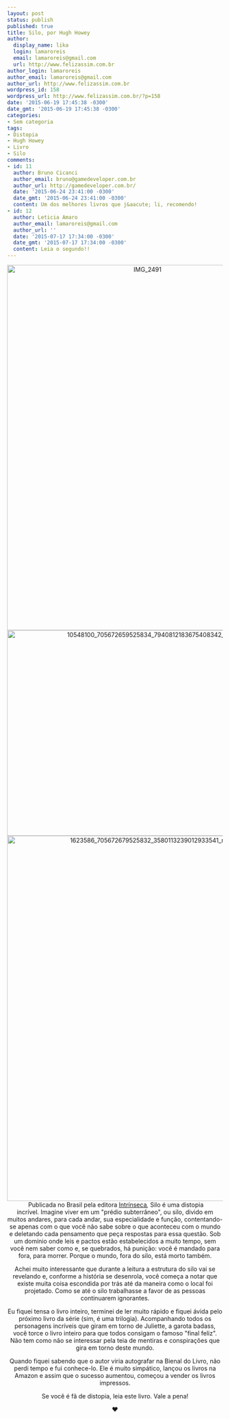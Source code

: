```yaml
---
layout: post
status: publish
published: true
title: Silo, por Hugh Howey
author:
  display_name: lika
  login: lamaroreis
  email: lamaroreis@gmail.com
  url: http://www.felizassim.com.br
author_login: lamaroreis
author_email: lamaroreis@gmail.com
author_url: http://www.felizassim.com.br
wordpress_id: 158
wordpress_url: http://www.felizassim.com.br/?p=158
date: '2015-06-19 17:45:38 -0300'
date_gmt: '2015-06-19 17:45:38 -0300'
categories:
- Sem categoria
tags:
- Distopia
- Hugh Howey
- Livro
- Silo
comments:
- id: 11
  author: Bruno Cicanci
  author_email: bruno@gamedeveloper.com.br
  author_url: http://gamedeveloper.com.br/
  date: '2015-06-24 23:41:00 -0300'
  date_gmt: '2015-06-24 23:41:00 -0300'
  content: Um dos melhores livros que j&aacute; li, recomendo!
- id: 12
  author: Leticia Amaro
  author_email: lamaroreis@gmail.com
  author_url: ''
  date: '2015-07-17 17:34:00 -0300'
  date_gmt: '2015-07-17 17:34:00 -0300'
  content: Leia o segundo!!
---
```

<p style="text-align: center;"><a href="http://52.88.2.168/wp-content/uploads/2015/06/10548100_705672659525834_7940812183675408342_o.jpg"><img class="aligncenter wp-image-161 size-large" src="http://52.88.2.168/wp-content/uploads/2015/06/IMG_2491-e1434682337705-768x1024.jpg" alt="IMG_2491" width="640" height="853" /><img class="aligncenter wp-image-160 size-large" src="http://52.88.2.168/wp-content/uploads/2015/06/10548100_705672659525834_7940812183675408342_o-1024x768.jpg" alt="10548100_705672659525834_7940812183675408342_o" width="640" height="480" /></a><a href="http://52.88.2.168/wp-content/uploads/2015/06/1623586_705672679525832_3580113239012933541_n.jpg"><img class="aligncenter wp-image-159" src="http://52.88.2.168/wp-content/uploads/2015/06/1623586_705672679525832_3580113239012933541_n.jpg" alt="1623586_705672679525832_3580113239012933541_n" width="640" height="853" /></a>&nbsp;Publicada no Brasil pela editora <a href="http://www.intrinseca.com.br/ordem/">Intr&iacute;nseca</a><em>,&nbsp;</em>Silo &eacute; uma distopia incr&iacute;vel.&nbsp;Imagine viver em um "pr&eacute;dio subterr&acirc;neo", ou silo, divido&nbsp;em muitos andares, para cada andar,&nbsp;sua especialidade e fun&ccedil;&atilde;o, contentando-se apenas com o que voc&ecirc; n&atilde;o sabe sobre&nbsp;o que aconteceu com o mundo e deletando cada pensamento que pe&ccedil;a respostas para essa quest&atilde;o. Sob um dom&iacute;nio onde leis e pactos est&atilde;o estabelecidos a muito tempo, sem voc&ecirc; nem saber como e, se quebrados, h&aacute; puni&ccedil;&atilde;o: voc&ecirc; &eacute; mandado para fora, para morrer. Porque o mundo, fora do silo, est&aacute; morto tamb&eacute;m.</p></p>
<p style="text-align: center;">Achei muito interessante que durante a leitura a estrutura do silo vai se revelando e, conforme a hist&oacute;ria se desenrola, voc&ecirc; come&ccedil;a a notar que existe muita coisa escondida por tr&aacute;s at&eacute; da maneira como o local foi projetado. Como se at&eacute; o silo trabalhasse a favor de as pessoas continuarem ignorantes.</p></p>
<p style="text-align: center;">Eu fiquei tensa o livro inteiro, terminei de ler muito r&aacute;pido e fiquei &aacute;vida pelo pr&oacute;ximo livro da s&eacute;rie (sim, &eacute; uma trilogia). Acompanhando todos os personagens incr&iacute;veis que giram em torno de Juliette, a garota badass, voc&ecirc; torce o livro inteiro para que todos consigam o famoso "final feliz". N&atilde;o tem como n&atilde;o se interessar pela teia de mentiras e conspira&ccedil;&otilde;es que gira em torno deste mundo.</p></p>
<p style="text-align: center;">Quando fiquei sabendo que o autor viria autografar na Bienal do Livro, n&atilde;o perdi tempo e fui conhece-lo. Ele &eacute; muito simp&aacute;tico, lan&ccedil;ou os livros na Amazon&nbsp;e assim que o sucesso aumentou,&nbsp;come&ccedil;ou a vender os livros impressos.</p></p>
<p style="text-align: center;">Se voc&ecirc; &eacute; f&atilde; de distopia, leia este livro. Vale a pena!</p></p>
<p style="text-align: center;"><b>&hearts;</b></p></p>
